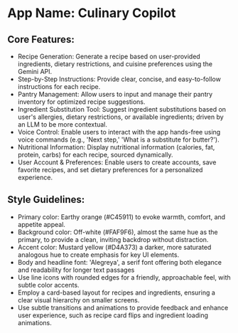 # **App Name**: Culinary Copilot

## Core Features:

- Recipe Generation: Generate a recipe based on user-provided ingredients, dietary restrictions, and cuisine preferences using the Gemini API.
- Step-by-Step Instructions: Provide clear, concise, and easy-to-follow instructions for each recipe.
- Pantry Management: Allow users to input and manage their pantry inventory for optimized recipe suggestions.
- Ingredient Substitution Tool: Suggest ingredient substitutions based on user's allergies, dietary restrictions, or available ingredients; driven by an LLM to be more contextual.
- Voice Control: Enable users to interact with the app hands-free using voice commands (e.g., 'Next step,' 'What is a substitute for butter?').
- Nutritional Information: Display nutritional information (calories, fat, protein, carbs) for each recipe, sourced dynamically.
- User Account & Preferences: Enable users to create accounts, save favorite recipes, and set dietary preferences for a personalized experience.

## Style Guidelines:

- Primary color: Earthy orange (#C45911) to evoke warmth, comfort, and appetite appeal.
- Background color: Off-white (#FAF9F6), almost the same hue as the primary, to provide a clean, inviting backdrop without distraction.
- Accent color: Mustard yellow (#D4A373) a darker, more saturated analogous hue to create emphasis for key UI elements.
- Body and headline font: 'Alegreya', a serif font offering both elegance and readability for longer text passages
- Use line icons with rounded edges for a friendly, approachable feel, with subtle color accents.
- Employ a card-based layout for recipes and ingredients, ensuring a clear visual hierarchy on smaller screens.
- Use subtle transitions and animations to provide feedback and enhance user experience, such as recipe card flips and ingredient loading animations.